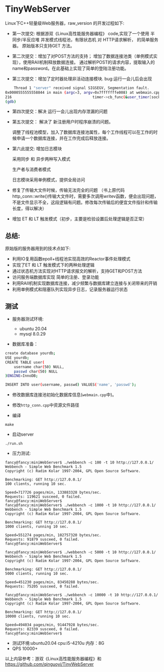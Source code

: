 # TinyWebServer

Linux下C++轻量级Web服务器，raw_version 的开发过程如下:

- 第一次提交: 根据游双《Linux高性能服务器编程》 code,实现了一个使用 半同步/半反应堆 并发模式线程池，有限状态机 对 HTTP请求解析， 的简单服务器。
    原始版本只支持GET 方法。

- 第二次提交：增加了对POST方法的支持； 增加了数据连接池类（单例模式实现），使用RAII机制释放数据连接。 通过解析POST的请求内容，提取输入的name和password。在此基础上实现了简单的登陆注册功能。

- 第三次提交：增加了定时器处理非活动连接模块. bug:运行一会儿后会出现

```bash
    Thread 1 "server" received signal SIGSEGV, Segmentation fault.
0x0000555555558844 in main (argc=3, argv=0x7fffffffe008) at webmain.cpp:216
216                                     timer->cb_func(&user_timer[sockfd]);
(gdb)
```

- 第四次提交：解决 运行一会儿出现内存泄漏的问题

- 第五次提交： 解决了 新注册用户时程序崩溃的问题。

    调整了线程池模型，加入了数据库连接池属性，每个工作线程可以在工作的时候申请一个数据库连接，并在工作完成后释放连接。

- 第六此提交: 增加日志模块

    采用同步 和 异步两种写入模式

    生产者与消费者模式

    日志模块采用单例模式，提供全局访问




- 修复了传输大文件时候，传输无法完全的问题 （书上原代码http_conn::write()传输大文件时，需要多次调用writev函数，便会出现问题，不是文件显示不全，这段逻辑有问题。修改每次传输后的便宜文件指针和传输长度，得以解决）

- 增加 ET 和 LT 触发模式（初步，主要是检验设置后处理逻辑是否正常）


## 总结:

原始版的服务器用到的技术点如下:

- 利用IO复用函数epoll+线程池实现高效的Reactor事件处理模式
- 实现了ET 和 LT 触发模式下的两种处理逻辑
- 通过状态机方法实现对HTTP请求报文的解析，支持GET和POST方法
- 访问服务端数据库实现 简单的注册、登录功能
- 利用RAII机制实现数据库连接，减少频繁与数据库建立连接与关闭带来的开销
- 利用单例模式和阻塞队列实现异步日志，记录服务器运行状态

## 测试

* 服务器测试环境:
    
    * ubuntu 20.04
    * mysql  8.0.29
 
* 数据库准备：

```sh
create database yourdb;
USE yourdb;
CREATE TABLE user(
    username char(50) NULL,
    passwd char(50) NULL
)ENGINE=InnoDB;

INSERT INTO user(username, passwd) VALUES('name', 'passwd');

```

* 修改数据库连接池初始化数据库信息(`webmain.cpp`中)。
* 修改`http_conn.cpp`中资源文件路径

* 编译
```
make
```

* 启动server

```
./run.sh
```

* 压力测试:

```
fancy@fancy:miniWebServer$ ./webbench -c 100 -t 10 http://127.0.0.1/
Webbench - Simple Web Benchmark 1.5
Copyright (c) Radim Kolar 1997-2004, GPL Open Source Software.

Benchmarking: GET http://127.0.0.1/
100 clients, running 10 sec.

Speed=717726 pages/min, 133883328 bytes/sec.
Requests: 119621 susceed, 0 failed.
fancy@fancy:miniWebServer$ 
fancy@fancy:miniWebServer$ ./webbench -c 1000 -t 10 http://127.0.0.1/
Webbench - Simple Web Benchmark 1.5
Copyright (c) Radim Kolar 1997-2004, GPL Open Source Software.

Benchmarking: GET http://127.0.0.1/
1000 clients, running 10 sec.

Speed=551274 pages/min, 102757320 bytes/sec.
Requests: 91879 susceed, 0 failed.
fancy@fancy:miniWebServer$

fancy@fancy:miniWebServer$ ./webbench -c 5000 -t 10 http://127.0.0.1/
Webbench - Simple Web Benchmark 1.5
Copyright (c) Radim Kolar 1997-2004, GPL Open Source Software.

Benchmarking: GET http://127.0.0.1/
5000 clients, running 10 sec.

Speed=451230 pages/min, 83450288 bytes/sec.
Requests: 75205 susceed, 0 failed.

fancy@fancy:miniWebServer$ ./webbench -c 10000 -t 10 http://127.0.0.1/
Webbench - Simple Web Benchmark 1.5
Copyright (c) Radim Kolar 1997-2004, GPL Open Source Software.

Benchmarking: GET http://127.0.0.1/
10000 clients, running 10 sec.

Speed=494034 pages/min, 91447928 bytes/sec.
Requests: 82339 susceed, 0 failed.
fancy@fancy:miniWebServer$ 
```

- 测试环境:ubuntu20.04 cpu:i5-4210u 内存：8G
- QPS 10000+

以上内容参考：游双《Linux高性能服务器编程》和 https://github.com/qinguoyi/TinyWebServer